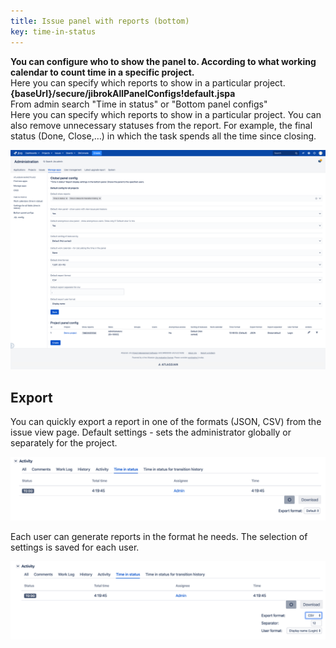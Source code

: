 ```yaml
---
title: Issue panel with reports (bottom)
key: time-in-status
---
```



**You can configure who to show the panel to. According to what working calendar to count time in a specific project.**<br>
Here you can specify which reports to show in a particular project. **{baseUrl}/secure/jibrokAllPanelConfigs!default.jspa**<br>
From admin search "Time in status" or "Bottom panel configs"<br>
Here you can specify which reports to show in a particular project.
You can also remove unnecessary statuses from the report. For example, the final status (Done, Close,…) in which the task spends all the time since closing.

<p style="text-align: center;"><a href="/uploads/time-in-status/bottom-panel-configs/all-settings.png"><img src="/uploads/time-in-status/bottom-panel-configs/all-settings.png" style="width:600px"/></a></p>


## Export ## 

You can quickly export a report in one of the formats (JSON, CSV) from the issue view page. Default settings - sets the administrator globally or separately for the project.

<p style="text-align: center;"><a href="/uploads/time-in-status/bottom-panel-configs/time-in-status-report.png"><img src="/uploads/time-in-status/bottom-panel-configs/time-in-status-report.png" style="width:600px"/></a></p>

Each user can generate reports in the format he needs. The selection of settings is saved for each user.

<p style="text-align: center;"><a href="/uploads/time-in-status/bottom-panel-configs/time-in-status-report-export.png"><img src="/uploads/time-in-status/bottom-panel-configs/time-in-status-report-export.png" style="width:600px"/></a></p>